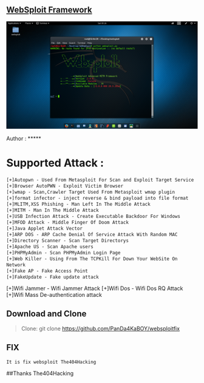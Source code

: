 ## [WebSploit Framework](https://github.com/PanDa4KaBOY/websploitfix)

![Screenshot](Screenshot.png?raw=ture "Screenshot")

Author : *****

# Supported Attack :
	[+]Autopwn - Used From Metasploit For Scan and Exploit Target Service
	[+]Browser AutoPWN - Exploit Victim Browser
	[+]wmap - Scan,Crawler Target Used From Metasploit wmap plugin
	[+]format infector - inject reverse & bind payload into file format
	[+]MLITM,XSS Phishing - Man Left In The Middle Attack
	[+]MITM - Man In The Middle Attack
	[+]USB Infection Attack - Create Executable Backdoor For Windows
	[+]MFOD Attack - Middle Finger Of Doom Attack
	[+]Java Applet Attack Vector
	[+]ARP DOS - ARP Cache Denial Of Service Attack With Random MAC
	[+]Directory Scanner - Scan Target Directorys
	[+]Apache US - Scan Apache users
	[+]PHPMyAdmin - Scan PHPMyAdmin Login Page
	[+]Web Killer - Using From The TCPKill For Down Your WebSite On Network
	[+]Fake AP - Fake Access Point
	[+]FakeUpdate - Fake update attack
  [+]Wifi Jammer - Wifi Jammer Attack
  [+]Wifi Dos - Wifi Dos RQ Attack
  [+]Wifi Mass De-authentication attack

## Download and Clone
> Clone: git clone https://github.com/PanDa4KaBOY/websploitfix

## FIX
	It is fix websploit The404Hacking

##Thanks The404Hacking
